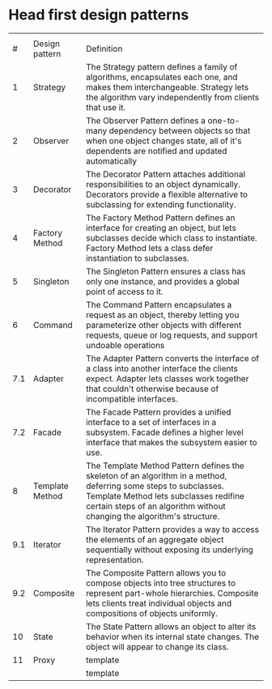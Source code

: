 # Head first design patterns

<table>
<th>
    <tr>
        <td>#</td>
        <td>Design pattern</td>
        <td>Definition</td>
    </tr>
</th>
<tr>
    <td>1</td>
    <td>Strategy</td>
    <td>
    The Strategy pattern defines a family of algorithms, encapsulates each one, and makes them interchangeable. Strategy lets the algorithm vary independently from clients that use it.
    </td>
</tr>
<tr>
    <td>2</td>
    <td>Observer</td>
    <td>
        The Observer Pattern defines a one-to-many dependency between objects so that when one object changes state, all of it's dependents are notified and updated automatically
        </td>
</tr>
<tr>
    <td>3</td>
    <td>Decorator</td>
    <td>
        The Decorator Pattern attaches additional responsibilities to an object dynamically. Decorators provide a flexible alternative to subclassing for extending functionality. 
    </td>
</tr>
<tr>
    <td>4</td>
    <td>Factory Method</td>
    <td>
        The Factory Method Pattern defines an interface for creating an object, but lets subclasses decide which class to instantiate. Factory Method lets a class defer instantiation to subclasses. 
    </td>
</tr>

<tr>
    <td>5</td>
    <td>Singleton</td>
    <td>
        The Singleton Pattern ensures a class has only one instance, and provides a global point of access to it. 
    </td>
</tr>

<tr>
    <td>6</td>
    <td>Command</td>
    <td>
        The Command Pattern encapsulates a request as an object, thereby letting you parameterize other objects with different requests, queue or log requests, and support undoable operations
    </td>
</tr>

<tr>
    <td>7.1</td>
    <td>Adapter</td>
    <td>
        The Adapter Pattern converts the interface of a class into another interface the clients expect. Adapter lets classes work together that couldn't otherwise because of incompatible interfaces.
    </td>
</tr>

<tr>
    <td>7.2</td>
    <td>Facade</td>
    <td>
        The Facade Pattern provides a unified interface to a set of interfaces in a subsystem. Facade defines a higher level interface that makes the subsystem easier to use. 
    </td>
</tr>

<tr>
    <td>8</td>
    <td>Template Method</td>
    <td>
        The Template Method Pattern defines the skeleton of an algorithm in a method, deferring some steps to subclasses. Template Method lets subclasses redifine certain steps of an algorithm without changing the algorithm's structure. 
    </td>
</tr>

<tr>
    <td>9.1</td>
    <td>Iterator</td>
    <td>
        The Iterator Pattern provides a way to access the elements of an aggregate object sequentially without exposing its underlying representation.
    </td>
</tr>

<tr>
    <td>9.2</td>
    <td>Composite</td>
    <td>
    The Composite Pattern allows you to compose objects into tree structures to represent part-whole hierarchies. Composite lets clients treat individual objects and compositions of objects uniformly.
    </td>
</tr>

<tr>
    <td>10</td>
    <td>State</td>
    <td>
    The State Pattern allows an object to alter its behavior when its internal state changes. The object will appear to change its class.
    </td>
</tr>
<tr>
    <td>11</td>
    <td>Proxy</td>
    <td>
    template
    </td>
</tr>
<tr>
    <td></td>
    <td></td>
    <td>
    template
    </td>
</tr>
</table>